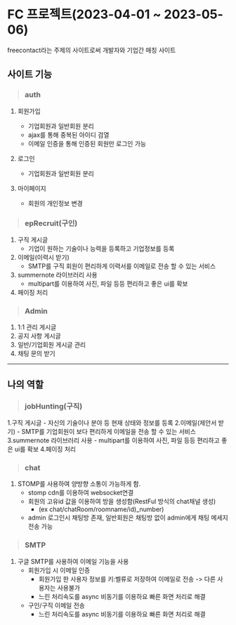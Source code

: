 # FC 프로젝트(2023-04-01 ~ 2023-05-06)
freecontact라는 주제의 사이트로써 개발자와 기업간 매칭 사이트


## 사이트 기능
> ### auth
1. 회원가입
    - 기업회원과 일반회원 분리
    - ajax를 통해 중복된 아이디 검열
    - 이메일 인증을 통해 인증된 회원만 로그인 가능
   
2. 로그인
    - 기업회원과 일반회원 분리

3. 마이페이지
    - 회원의 개인정보 변경
  
> ### epRecruit(구인)
1. 구직 게시글
    - 기업이 원하는 기술이나 능력을 등록하고 기업정보를 등록
2. 이메일(이력시 받기)
    - SMTP를 구직 회원이 편리하게 이력서를 이메일로 전송 할 수 있는 서비스
3. summernote 라이브러리 사용
    - multipart를 이용하여 사진, 파일 등등 편리하고 좋은 ui를 확보
4. 페이징 처리 

> ### Admin
1. 1:1 관리 게시글
2. 공지 사항 게시글
3. 일반/기업회원 게시글 관리
4. 채팅 문의 받기

---
## 나의 역할

> ### jobHunting(구직)
1.구직 게시글
    - 자신의 기술이나 분야 등 현재 상태와 정보를 등록
2.이메일(제안서 받기)
    - SMTP를 기업회원이 보다 편리하게 이메일을 전송 할 수 있는 서비스
3.summernote 라이브러리 사용
    - multipart를 이용하여 사진, 파일 등등 편리하고 좋은 ui를 확보
4.페이징 처리 



> ### chat
1. STOMP를 사용하여 양방향 소통이 가능하게 함.
    - stomp cdn를 이용하여 websocket연결
    - 회원의 고유id 값을 이용하여 방을 생성함(RestFul 방식의 chat채널 생성)
        - (ex chat/chatRoom/roomname/id)_number)
    - admin 로그인시 채팅방 존재, 일반회원은 채팅방 없이 admin에게 채팅 메세지 전송 가능

> ### SMTP
1. 구글 SMTP를 사용하여 이메일 기능을 사용
    - 회원가입 시 이메일 인증
        - 회원가입 한 사용자 정보를 키:벨류로 저장하여 이메일로 전송 -> 다른 사용자는 사용불가
        - 느린 처리속도를 async 비동기를 이용하요 빠른 화면 처리로 해결 
    - 구인/구직 이메일 전송
        - 느린 처리속도를 async 비동기를 이용하요 빠른 화면 처리로 해결 

   
